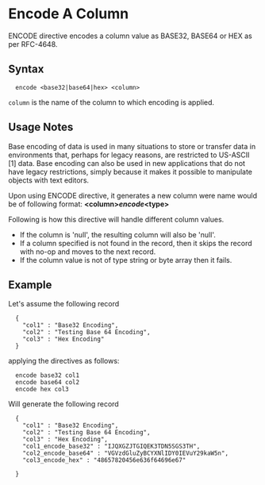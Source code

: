 # Encode A Column

ENCODE directive encodes a column value as BASE32, BASE64 or HEX as per RFC-4648.

## Syntax
```
  encode <base32|base64|hex> <column>
```

```column``` is the name of the column to which encoding is applied.


## Usage Notes

Base encoding of data is used in many situations to store or transfer
data in environments that, perhaps for legacy reasons, are restricted
to US-ASCII [1] data.  Base encoding can also be used in new
applications that do not have legacy restrictions, simply because it
makes it possible to manipulate objects with text editors.

Upon using ENCODE directive, it generates a new column were name
would be of following format: **&lt;column&gt;_encode_&lt;type&gt;**

Following is how this directive will handle different column values.

* If the column is 'null', the resulting column will also be 'null'.
* If a column specified is not found in the record, then it skips the record
with no-op and moves to the next record.
* If the column value is not of type string or byte array then it fails.

## Example

Let's assume the following record

```
  {
    "col1" : "Base32 Encoding",
    "col2" : "Testing Base 64 Encoding",
    "col3" : "Hex Encoding"
  }
```

applying the directives as follows:

```
  encode base32 col1
  encode base64 col2
  encode hex col3
```

Will generate the following record


```
  {
    "col1" : "Base32 Encoding",
    "col2" : "Testing Base 64 Encoding",
    "col3" : "Hex Encoding",
    "col1_encode_base32" : "IJQXGZJTGIQEK3TDN5SGS3TH",
    "col2_encode_base64" : "VGVzdGluZyBCYXNlIDY0IEVuY29kaW5n",
    "col3_encode_hex" : "48657820456e636f64696e67"

  }
```
